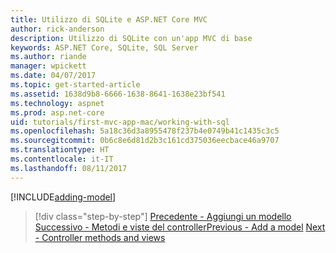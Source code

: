 ```yaml
---
title: Utilizzo di SQLite e ASP.NET Core MVC
author: rick-anderson
description: Utilizzo di SQLite con un'app MVC di base
keywords: ASP.NET Core, SQLite, SQL Server
ms.author: riande
manager: wpickett
ms.date: 04/07/2017
ms.topic: get-started-article
ms.assetid: 1638d9b8-6666-1638-8641-1638e23bf541
ms.technology: aspnet
ms.prod: asp.net-core
uid: tutorials/first-mvc-app-mac/working-with-sql
ms.openlocfilehash: 5a18c36d3a8955478f237b4e0749b41c1435c3c5
ms.sourcegitcommit: 0b6c8e6d81d2b3c161cd375036eecbace46a9707
ms.translationtype: HT
ms.contentlocale: it-IT
ms.lasthandoff: 08/11/2017
---
```

[!INCLUDE[adding-model](../../includes/mvc-intro/sql.md)]

>[!div class="step-by-step"]
<span data-ttu-id="64907-104">[Precedente - Aggiungi un modello](adding-model.md)
[Successivo - Metodi e viste del controller](controller-methods-views.md)</span><span class="sxs-lookup"><span data-stu-id="64907-104">[Previous - Add a model](adding-model.md)
[Next - Controller methods and views](controller-methods-views.md)</span></span>